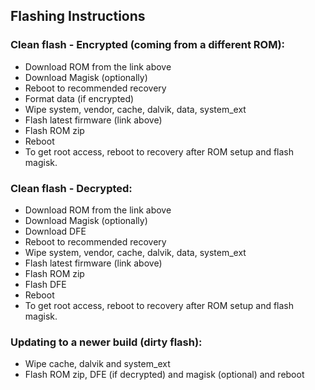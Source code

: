 ## Flashing Instructions

### Clean flash - Encrypted (coming from a different ROM):
- Download ROM from the link above
- Download Magisk (optionally)
- Reboot to recommended recovery
- Format data (if encrypted)
- Wipe system, vendor, cache, dalvik, data, system_ext
- Flash latest firmware (link above)
- Flash ROM zip
- Reboot
- To get root access, reboot to recovery after ROM setup and flash magisk.

### Clean flash - Decrypted:
- Download ROM from the link above
- Download Magisk (optionally)
- Download DFE
- Reboot to recommended recovery
- Wipe system, vendor, cache, dalvik, data, system_ext
- Flash latest firmware (link above)
- Flash ROM zip
- Flash DFE
- Reboot
- To get root access, reboot to recovery after ROM setup and flash magisk.

### Updating to a newer build (dirty flash):
- Wipe cache, dalvik and system_ext
- Flash ROM zip, DFE (if decrypted) and magisk (optional) and reboot